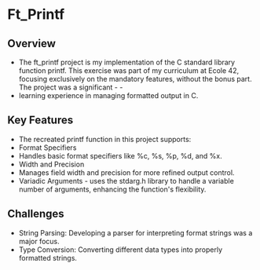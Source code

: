 # Ft_Printf

## Overview
- The ft_printf project is my implementation of the C standard library function printf. This exercise was part of my curriculum at Ecole 42, focusing exclusively on the mandatory features, without the bonus part. The project was a significant - - 
- learning experience in managing formatted output in C.

## Key Features
- The recreated printf function in this project supports:
- Format Specifiers
- Handles basic format specifiers like %c, %s, %p, %d, and %x.
- Width and Precision
- Manages field width and precision for more refined output control.
- Variadic Arguments - uses the stdarg.h library to handle a variable number of arguments, enhancing the function's flexibility.

## Challenges
- String Parsing: Developing a parser for interpreting format strings was a major focus.
- Type Conversion: Converting different data types into properly formatted strings.
